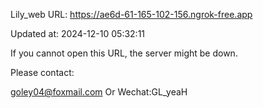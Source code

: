 Lily_web URL: https://ae6d-61-165-102-156.ngrok-free.app

Updated at: 2024-12-10 05:32:11

If you cannot open this URL, the server might be down.

Please contact: 

goley04@foxmail.com Or Wechat:GL_yeaH